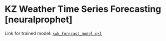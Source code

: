 # KZ Weather Time Series Forecasting [neuralprophet]
Link for trained model: [`swk_forecast_model.pkl`](https://www.dropbox.com/scl/fi/1r0l3bkhj692t8xalgv0g/swk_forecast_model.pkl?rlkey=a7dkgx7ndoki70or5sjz1q8hs&dl=0)

